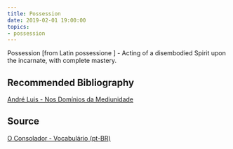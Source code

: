 ```yaml
---
title: Possession
date: 2019-02-01 19:00:00
topics:
- possession
---
```


Possession [from Latin possessione ] - Acting of a disembodied Spirit upon the
incarnate, with complete mastery.

## Recommended Bibliography
[André Luis - Nos Domínios da Mediunidade](/books/in-the-realms-of-mediumship)

## Source
[O Consolador - Vocabulário (pt-BR)](http://www.oconsolador.com.br/linkfixo/vocabulario/principal.html)
